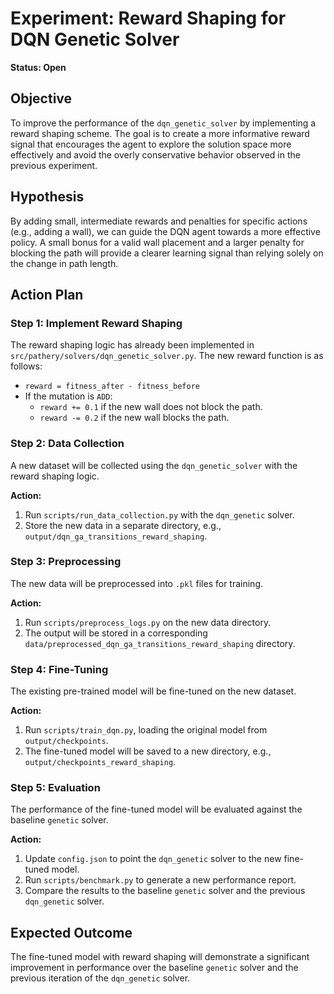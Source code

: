 # Experiment: Reward Shaping for DQN Genetic Solver

**Status: Open**

## Objective

To improve the performance of the `dqn_genetic_solver` by implementing a reward shaping scheme. The goal is to create a more informative reward signal that encourages the agent to explore the solution space more effectively and avoid the overly conservative behavior observed in the previous experiment.

## Hypothesis

By adding small, intermediate rewards and penalties for specific actions (e.g., adding a wall), we can guide the DQN agent towards a more effective policy. A small bonus for a valid wall placement and a larger penalty for blocking the path will provide a clearer learning signal than relying solely on the change in path length.

## Action Plan

### Step 1: Implement Reward Shaping

The reward shaping logic has already been implemented in `src/pathery/solvers/dqn_genetic_solver.py`. The new reward function is as follows:

-   `reward = fitness_after - fitness_before`
-   If the mutation is `ADD`:
    -   `reward += 0.1` if the new wall does not block the path.
    -   `reward -= 0.2` if the new wall blocks the path.

### Step 2: Data Collection

A new dataset will be collected using the `dqn_genetic_solver` with the reward shaping logic.

**Action:**
1.  Run `scripts/run_data_collection.py` with the `dqn_genetic` solver.
2.  Store the new data in a separate directory, e.g., `output/dqn_ga_transitions_reward_shaping`.

### Step 3: Preprocessing

The new data will be preprocessed into `.pkl` files for training.

**Action:**
1.  Run `scripts/preprocess_logs.py` on the new data directory.
2.  The output will be stored in a corresponding `data/preprocessed_dqn_ga_transitions_reward_shaping` directory.

### Step 4: Fine-Tuning

The existing pre-trained model will be fine-tuned on the new dataset.

**Action:**
1.  Run `scripts/train_dqn.py`, loading the original model from `output/checkpoints`.
2.  The fine-tuned model will be saved to a new directory, e.g., `output/checkpoints_reward_shaping`.

### Step 5: Evaluation

The performance of the fine-tuned model will be evaluated against the baseline `genetic` solver.

**Action:**
1.  Update `config.json` to point the `dqn_genetic` solver to the new fine-tuned model.
2.  Run `scripts/benchmark.py` to generate a new performance report.
3.  Compare the results to the baseline `genetic` solver and the previous `dqn_genetic` solver.

## Expected Outcome

The fine-tuned model with reward shaping will demonstrate a significant improvement in performance over the baseline `genetic` solver and the previous iteration of the `dqn_genetic` solver.
